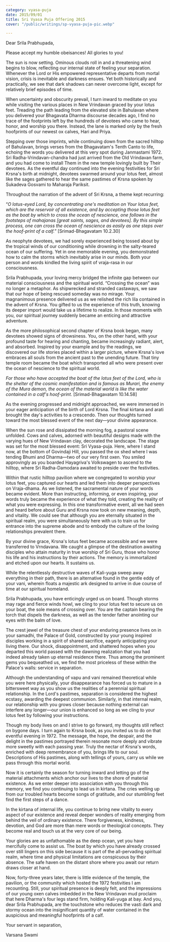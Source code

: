 ```yaml
---
category: vyasa-puja
date: 2015/09/01
title: Sri Vyasa Puja Offering 2015
cover: "/public/writings/sp-vyasa-puja-pic.webp"

---
```

Dear Srila Prabhupada,

Please accept my humble obeisances! All glories to you!

The sun is now setting. Ominous clouds roll in and a threatening wind begins to blow, reflecting our internal state of feeling your separation. Whenever the Lord or His empowered representative departs from mortal vision, crisis is inevitable and darkness ensues. Yet both historically and practically, we see that dark shadows can never overcome light, except for relatively brief episodes of time.

When uncertainty and obscurity prevail, I turn inward to meditate on you while visiting the various places in New Vrindavan graced by your lotus feet. Treading the path leading from the elevated site in Bahulavan where you delivered your Bhagavata Dharma discourse decades ago, I find no trace of the footprints left by the hundreds of devotees who came to hear, honor, and worship you there. Instead, the lane is marked only by the fresh hoofprints of our newest ox calves, Hari and Priya.

Stepping over those imprints, while continuing down from the sacred hilltop of Bahulavan, brings verses from the Bhagavatam's Tenth Canto to life, echoing the words you delivered at this very spot during Janmastami 1972. Sri Radha-Vrindavan-chandra had just arrived from the Old Vrindavan farm, and you had come to install Them in the new temple lovingly built by Their devotees. As the eventful day continued into the evening festivities for Sri Krsna's birth at midnight, devotees swarmed around your lotus feet, almost like the sages gathered to hear the same pastimes of Krsna spoken by Sukadeva Gosvami to Maharaja Pariksit.

Throughout the narration of the advent of Sri Krsna, a theme kept recurring:

“_O lotus-eyed Lord, by concentrating one's meditation on Your lotus feet, which are the reservoir of all existence, and by accepting those lotus feet as the boat by which to cross the ocean of nescience, one follows in the footsteps of mahajanas \[great saints, sages, and devotees\]. By this simple process, one can cross the ocean of nescience as easily as one steps over the hoof-print of a calf._” \[Srimad-Bhagavatam 10.2.30\]

As neophyte devotees, we had sorely experienced being tossed about by the tropical winds of our conditioning while drowning in the salty-teared ocean of our suffering. Yet in one memorable evening, you demonstrated how to calm the storms which inevitably arise in our minds. Both your person and words kindled the living spirit of vraja-rasa in our consciousness.

Srila Prabhupada, your loving mercy bridged the infinite gap between our material consciousness and the spiritual world. “Crossing the ocean” was no longer a metaphor. As shipwrecked and stranded castaways, we saw that our hope of being rescued someday was no mirage. Your magnanimous presence delivered us as we relished the rich lila contained in the advent of Krsna. You gifted to us the experience of this truth, knowing its deeper import would take us a lifetime to realize. In those moments with you, our spiritual journey suddenly became an enticing and attractive adventure.

As the more philosophical second chapter of Krsna book began, many devotees showed signs of drowsiness. You, on the other hand, with your profound taste for hearing and chanting, became increasingly radiant, alert, and absorbed. Inspired by your example and by the readings, we discovered our life stories placed within a larger picture, where Krsna's love embraces all souls from the ancient past to the unending future. That tiny temple room became the boat which transported all who were present over the ocean of nescience to the spiritual world.

_For those who have accepted the boat of the lotus feet of the Lord, who is the shelter of the cosmic manifestation and is famous as Murari, the enemy of the Mura demon, the ocean of the material world is like the water contained in a calf's hoof-print_. \[Srimad-Bhagavatam 10.14.58\]

As the evening progressed and midnight approached, we were immersed in your eager anticipation of the birth of Lord Krsna. The final kirtana and arati brought the day's activities to a crescendo. Then our thoughts turned toward the most blessed event of the next day—your divine appearance.

When the sun rose and dissipated the morning fog, a pastoral scene unfolded. Cows and calves, adorned with beautiful designs made with the varying hues of New Vrindavan clay, decorated the landscape. The stage was set for the most blessed event: Sri Vyasa-puja. Here, where I stand now, at the bottom of Govindaji Hill, you passed the ox shed where I was tending Bhumi and Dharma—two of our very first oxen. You smiled approvingly as you boarded Hayagriva's Volkswagen to ascend to the hilltop, where Sri Radha-Damodara awaited to preside over the festivities.

Within that rustic hilltop pavilion where we congregated to worship your lotus feet, you captured our hearts and led them into deeper perspectives on Vraja-dhama. As we listened, the sacramental nature of your words became evident. More than instructing, informing, or even inspiring, your words truly became the experience of what they told, creating the reality of what you were expressing. In this one transformative event, all we had seen and heard before about Guru and Krsna now took on new meaning, depth, and vitality. We could see that although you are eternally situated in the spiritual realm, you were simultaneously here with us to train us for entrance into the supreme abode and to embody the culture of the loving relationships prevalent there.

By your divine grace, Krsna's lotus feet became accessible and we were transferred to Vrndavana. We caught a glimpse of the destination awaiting disciples who attain maturity in true worship of Sri Guru, those who honor his life and his instructions by their actions. The memory is immortalized and etched upon our hearts. It sustains us.

While the relentlessly destructive waves of Kali-yuga sweep away everything in their path, there is an alternative found in the gentle eddy of your vani, wherein floats a majestic ark designed to arrive in due course of time at our spiritual homeland.

Srila Prabhupada, you have enticingly urged us on board. Though storms may rage and fierce winds howl, we cling to your lotus feet to secure us on your boat, the sole means of crossing over. You are the captain bearing the torch that dispels the darkness, as well as the tender father anointing our eyes with the balm of love.

The crest jewel of the treasure chest of your enduring presence lives on in your samadhi, the Palace of Gold, constructed by your young inspired disciples working in a spirit of shared sacrifice, eagerly anticipating your living there. Our shock, disappointment, and shattered hopes when you departed this world passed with the dawning realization that you had indeed already taken up eternal residence there. Thus among the prominent gems you bequeathed us, we find the most priceless of these within the Palace's walls: service in separation.

Although the understanding of vapu and vani remained theoretical while you were here physically, your disappearance has forced us to mature in a bittersweet way as you show us the realities of a perennial spiritual relationship. In the Lord's pastimes, separation is considered the highest ecstasy, awarding the deepest communion. Similarly, in that internal realm, our relationship with you grows closer because nothing external can interfere any longer—our union is enhanced so long as we cling to your lotus feet by following your instructions.

Though my body lives on and I strive to go forward, my thoughts still reflect on bygone days. I turn again to Krsna book, as you invited us to do on that eventful evening in 1972. The message, the hope, the despair, and the delight in the pastimes portrayed therein resonate more deeply and vibrate more sweetly with each passing year. Truly the nectar of Krsna's words, enriched with deep remembrance of you, brings life to our soul. Descriptions of His pastimes, along with tellings of yours, carry us while we pass through this mortal world.

Now it is certainly the season for turning inward and letting go of the material attachments which anchor our lives to the shore of material existence. As we enter deeper into association with you through this memory, we find you continuing to lead us in kirtana. The cries welling up from our troubled hearts become songs of gratitude, and our stumbling feet find the first steps of a dance.

In the kirtana of internal life, you continue to bring new vitality to every aspect of our existence and reveal deeper wonders of reality emerging from behind the veil of ordinary existence. There forgiveness, kindness, devotion, and God are more than mere words or theological concepts. They become real and touch us at the very core of our being.

Your glories are as unfathomable as the deep ocean, yet you have mercifully come to assist us. The boat by which you have already crossed over still lingers on this side because it is part of the all-pervading spiritual realm, where time and physical limitations are conspicuous by their absence. The safe haven on the distant shore where you await our return draws closer at hand.

Now, forty-three years later, there is little evidence of the temple, the pavilion, or the community which hosted the 1972 festivities I am recounting. Still, your spiritual presence is deeply felt, and the impressions of our young oxen calves imbedded in the New Vrindavan mud proclaim that here Dharma's four legs stand firm, holding Kali-yuga at bay. And you, dear Srila Prabhupada, are the touchstone who reduces the vasti dark and stormy ocean into the insignificant quantity of water contained in the auspicious and meaningful hoofprints of a calf.

Your servant in separation,

Varsana Swami
